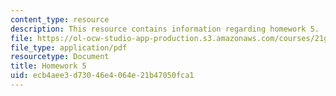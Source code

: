 ```yaml
---
content_type: resource
description: This resource contains information regarding homework 5.
file: https://ol-ocw-studio-app-production.s3.amazonaws.com/courses/21g-412-texts-topics-and-times-in-german-literature-fall-2009/ecb4aee3d73046e4064e21b47050fca1_MIT21G_412F09_hw05.pdf
file_type: application/pdf
resourcetype: Document
title: Homework 5
uid: ecb4aee3-d730-46e4-064e-21b47050fca1
---
```

